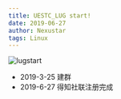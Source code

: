 ```yaml
---
title: UESTC_LUG start!
date: 2019-06-27
author: Nexustar
tags: Linux
---
```

![lugstart](https://github.com/uestclug/nu-official/blob/frontend/assets/pic/UESTC-LUG-start/lugstart.jpg?raw=true)

- 2019-3-25 建群
- 2019-6-27 得知社联注册完成
